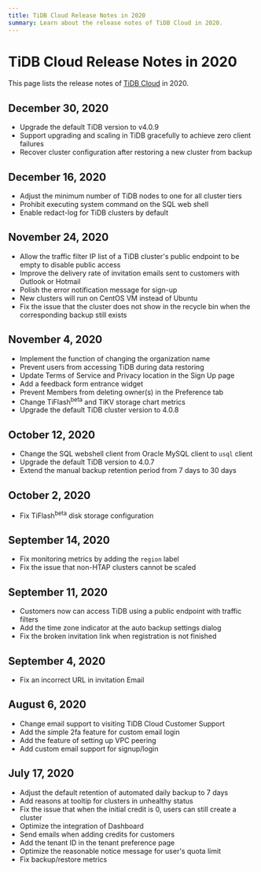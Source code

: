 ```yaml
---
title: TiDB Cloud Release Notes in 2020
summary: Learn about the release notes of TiDB Cloud in 2020.
---
```


# TiDB Cloud Release Notes in 2020

This page lists the release notes of [TiDB Cloud](https://en.pingcap.com/tidb-cloud/) in 2020.

## December 30, 2020

* Upgrade the default TiDB version to v4.0.9
* Support upgrading and scaling in TiDB gracefully to achieve zero client failures
* Recover cluster configuration after restoring a new cluster from backup

## December 16, 2020

* Adjust the minimum number of TiDB nodes to one for all cluster tiers
* Prohibit executing system command on the SQL web shell
* Enable redact-log for TiDB clusters by default

## November 24, 2020

* Allow the traffic filter IP list of a TiDB cluster's public endpoint to be empty to disable public access
* Improve the delivery rate of invitation emails sent to customers with Outlook or Hotmail
* Polish the error notification message for sign-up
* New clusters will run on CentOS VM instead of Ubuntu
* Fix the issue that the cluster does not show in the recycle bin when the corresponding backup still exists

## November 4, 2020

* Implement the function of changing the organization name
* Prevent users from accessing TiDB during data restoring
* Update Terms of Service and Privacy location in the Sign Up page
* Add a feedback form entrance widget
* Prevent Members from deleting owner(s) in the Preference tab
* Change TiFlash<sup>beta</sup> and TiKV storage chart metrics
* Upgrade the default TiDB cluster version to 4.0.8

## October 12, 2020

* Change the SQL webshell client from Oracle MySQL client to `usql` client
* Upgrade the default TiDB version to 4.0.7
* Extend the manual backup retention period from 7 days to 30 days

## October 2, 2020

* Fix TiFlash<sup>beta</sup> disk storage configuration

## September 14, 2020

* Fix monitoring metrics by adding the `region` label
* Fix the issue that non-HTAP clusters cannot be scaled

## September 11, 2020

* Customers now can access TiDB using a public endpoint with traffic filters
* Add the time zone indicator at the auto backup settings dialog
* Fix the broken invitation link when registration is not finished

## September 4, 2020

* Fix an incorrect URL in invitation Email

## August 6, 2020

* Change email support to visiting TiDB Cloud Customer Support
* Add the simple 2fa feature for custom email login
* Add the feature of setting up VPC peering
* Add custom email support for signup/login

## July 17, 2020

* Adjust the default retention of automated daily backup to 7 days
* Add reasons at tooltip for clusters in unhealthy status
* Fix the issue that when the initial credit is 0, users can still create a cluster
* Optimize the integration of Dashboard
* Send emails when adding credits for customers
* Add the tenant ID in the tenant preference page
* Optimize the reasonable notice message for user's quota limit
* Fix backup/restore metrics
